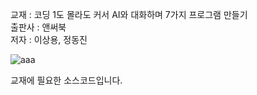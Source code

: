 교재 : 코딩 1도 몰라도 커서 AI와 대화하며 7가지 프로그램 만들기<br>
출판사 : 앤써북<br>
저자 : 이상용, 정동진<p>

![aaa](https://github.com/user-attachments/assets/4a9baa69-0092-444f-bab3-37f993f7f2c0)


교재에 필요한 소스코드입니다.
